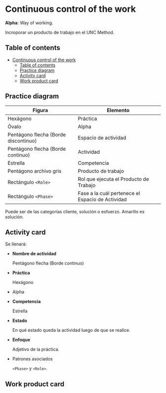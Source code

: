 # Continuous control of the work

**Alpha**: Way of working.

Incroporar un producto de trabajo en el UNC Method.

## Table of contents

- [Continuous control of the work](#continuous-control-of-the-work)
  - [Table of contents](#table-of-contents)
  - [Practice diagram](#practice-diagram)
  - [Activity card](#activity-card)
  - [Work product card](#work-product-card)

## Practice diagram

| Figura | Elemento |
| ------ | -------- |
| Hexágono | Práctica |
| Óvalo | Alpha |
| Pentágono flecha (Borde discontinuo) | Espacio de actividad |
| Pentágono flecha (Borde continuo) | Actividad |
| Estrella | Competencia |
| Pentágono archivo gris | Producto de trabajo |
| Rectángulo `<Role>` | Rol que ejecuta el Producto de Trabajo |
| Rectángulo `<Phase>` | Fase a la cuál pertenece el Espacio de Actividad |

Puede ser de las categorías cliente, solución o esfuerzo. Amarillo es solución.

## Activity card

Se llenará:

- **Nombre de actividad**
  
  Pentágono flecha (Borde continuo)

- **Práctica**
  
  Hexágono

- Alpha
  
- **Competencia**
  
  Estrella

- **Estado**
  
  En qué estado queda la actividad luego de que se realice.

- **Enfoque**
  
  Adjetivo de la práctica.

- Patrones asociados
  
  `<Phase>` y `<Role>`.

## Work product card
